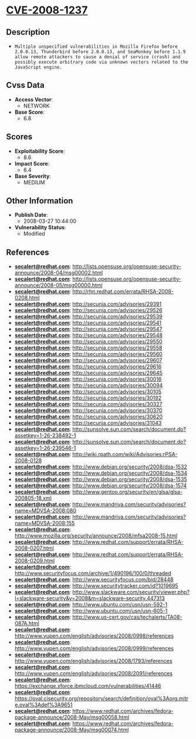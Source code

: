 
# [CVE-2008-1237](https://cve.mitre.org/cgi-bin/cvename.cgi?name=CVE-2008-1237)

## Description

- `Multiple unspecified vulnerabilities in Mozilla Firefox before 2.0.0.13, Thunderbird before 2.0.0.13, and SeaMonkey before 1.1.9 allow remote attackers to cause a denial of service (crash) and possibly execute arbitrary code via unknown vectors related to the JavaScript engine.`

## Cvss Data

- **Access Vector**:
  - NETWORK
- **Base Score**:
  - 6.8

## Scores

- **Exploitability Score**:
  - 8.6
- **Impact Score**:
  - 6.4
- **Base Severity**:
  - MEDIUM

## Other Information

- **Publish Date**:
  - 2008-03-27 10:44:00
- **Vulnerability Status**:
  - Modified

## References

- **secalert@redhat.com**: http://lists.opensuse.org/opensuse-security-announce/2008-04/msg00002.html
- **secalert@redhat.com**: http://lists.opensuse.org/opensuse-security-announce/2008-05/msg00000.html
- **secalert@redhat.com**: http://rhn.redhat.com/errata/RHSA-2008-0208.html
- **secalert@redhat.com**: http://secunia.com/advisories/29391
- **secalert@redhat.com**: http://secunia.com/advisories/29526
- **secalert@redhat.com**: http://secunia.com/advisories/29539
- **secalert@redhat.com**: http://secunia.com/advisories/29541
- **secalert@redhat.com**: http://secunia.com/advisories/29547
- **secalert@redhat.com**: http://secunia.com/advisories/29548
- **secalert@redhat.com**: http://secunia.com/advisories/29550
- **secalert@redhat.com**: http://secunia.com/advisories/29558
- **secalert@redhat.com**: http://secunia.com/advisories/29560
- **secalert@redhat.com**: http://secunia.com/advisories/29607
- **secalert@redhat.com**: http://secunia.com/advisories/29616
- **secalert@redhat.com**: http://secunia.com/advisories/29645
- **secalert@redhat.com**: http://secunia.com/advisories/30016
- **secalert@redhat.com**: http://secunia.com/advisories/30094
- **secalert@redhat.com**: http://secunia.com/advisories/30105
- **secalert@redhat.com**: http://secunia.com/advisories/30192
- **secalert@redhat.com**: http://secunia.com/advisories/30327
- **secalert@redhat.com**: http://secunia.com/advisories/30370
- **secalert@redhat.com**: http://secunia.com/advisories/30620
- **secalert@redhat.com**: http://secunia.com/advisories/31043
- **secalert@redhat.com**: http://sunsolve.sun.com/search/document.do?assetkey=1-26-238492-1
- **secalert@redhat.com**: http://sunsolve.sun.com/search/document.do?assetkey=1-26-239546-1
- **secalert@redhat.com**: http://wiki.rpath.com/wiki/Advisories:rPSA-2008-0128
- **secalert@redhat.com**: http://www.debian.org/security/2008/dsa-1532
- **secalert@redhat.com**: http://www.debian.org/security/2008/dsa-1534
- **secalert@redhat.com**: http://www.debian.org/security/2008/dsa-1535
- **secalert@redhat.com**: http://www.debian.org/security/2008/dsa-1574
- **secalert@redhat.com**: http://www.gentoo.org/security/en/glsa/glsa-200805-18.xml
- **secalert@redhat.com**: http://www.mandriva.com/security/advisories?name=MDVSA-2008:080
- **secalert@redhat.com**: http://www.mandriva.com/security/advisories?name=MDVSA-2008:155
- **secalert@redhat.com**: http://www.mozilla.org/security/announce/2008/mfsa2008-15.html
- **secalert@redhat.com**: http://www.redhat.com/support/errata/RHSA-2008-0207.html
- **secalert@redhat.com**: http://www.redhat.com/support/errata/RHSA-2008-0209.html
- **secalert@redhat.com**: http://www.securityfocus.com/archive/1/490196/100/0/threaded
- **secalert@redhat.com**: http://www.securityfocus.com/bid/28448
- **secalert@redhat.com**: http://www.securitytracker.com/id?1019695
- **secalert@redhat.com**: http://www.slackware.com/security/viewer.php?l=slackware-security&y=2008&m=slackware-security.447313
- **secalert@redhat.com**: http://www.ubuntu.com/usn/usn-592-1
- **secalert@redhat.com**: http://www.ubuntu.com/usn/usn-605-1
- **secalert@redhat.com**: http://www.us-cert.gov/cas/techalerts/TA08-087A.html
- **secalert@redhat.com**: http://www.vupen.com/english/advisories/2008/0998/references
- **secalert@redhat.com**: http://www.vupen.com/english/advisories/2008/0999/references
- **secalert@redhat.com**: http://www.vupen.com/english/advisories/2008/1793/references
- **secalert@redhat.com**: http://www.vupen.com/english/advisories/2008/2091/references
- **secalert@redhat.com**: https://exchange.xforce.ibmcloud.com/vulnerabilities/41446
- **secalert@redhat.com**: https://oval.cisecurity.org/repository/search/definition/oval%3Aorg.mitre.oval%3Adef%3A9651
- **secalert@redhat.com**: https://www.redhat.com/archives/fedora-package-announce/2008-May/msg00058.html
- **secalert@redhat.com**: https://www.redhat.com/archives/fedora-package-announce/2008-May/msg00074.html
